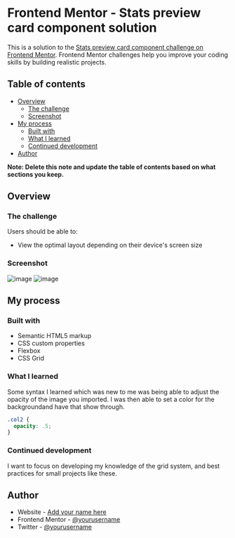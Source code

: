 # Frontend Mentor - Stats preview card component solution

This is a solution to the [Stats preview card component challenge on Frontend Mentor](https://www.frontendmentor.io/challenges/stats-preview-card-component-8JqbgoU62). Frontend Mentor challenges help you improve your coding skills by building realistic projects.

## Table of contents

- [Overview](#overview)
  - [The challenge](#the-challenge)
  - [Screenshot](#screenshot)
- [My process](#my-process)
  - [Built with](#built-with)
  - [What I learned](#what-i-learned)
  - [Continued development](#continued-development)
- [Author](#author)


**Note: Delete this note and update the table of contents based on what sections you keep.**

## Overview

### The challenge

Users should be able to:

- View the optimal layout depending on their device's screen size

### Screenshot


![image](https://user-images.githubusercontent.com/90322735/134788294-53f7ce2e-a0e0-41c6-9f80-931d7959f9c8.png)
![image](https://user-images.githubusercontent.com/90322735/134788370-5050deb5-8250-4448-b877-61f8d19a2201.png)

## My process

### Built with

- Semantic HTML5 markup
- CSS custom properties
- Flexbox
- CSS Grid

### What I learned

Some syntax I learned which was new to me was being able to adjust the opacity of the image you imported. I was then able to set a color for the backgroundand have that show through.

```css
.col2 {
  opacity: .5;
}
```

### Continued development

I want to focus on developing my knowledge of the grid system, and best practices for small projects like these.

## Author

- Website - [Add your name here](https://www.your-site.com)
- Frontend Mentor - [@yourusername](https://www.frontendmentor.io/profile/yourusername)
- Twitter - [@yourusername](https://www.twitter.com/yourusername)
